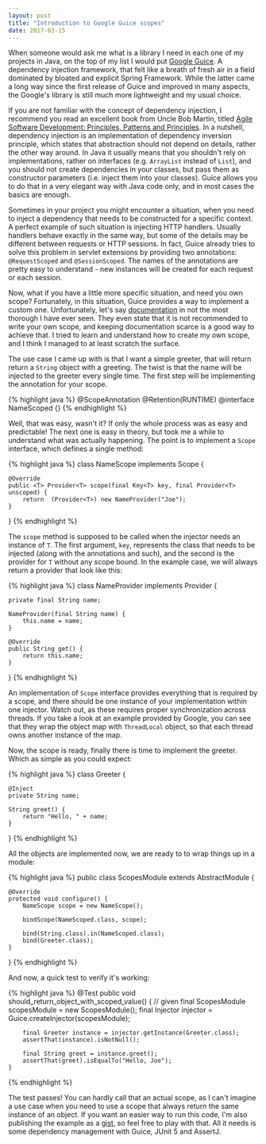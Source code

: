 ```yaml
---
layout: post
title: "Introduction to Google Guice scopes"
date: 2017-03-15
---
```


When someone would ask me what is a library I need in each one of my projects in Java, on the top of my list I would put [Google Guice](https://github.com/google/guice). A dependency injection framework, that felt like a breath of fresh air in a field dominated by bloated and explicit Spring Framework. While the latter came a long way since the first release of Guice and improved in many aspects, the Google's library is still much more lightweight and my usual choice.

If you are not familiar with the concept of dependency injection, I recommend you read an excellent book from Uncle Bob Martin, titled [Agile Software Development: Principles, Patterns and Principles](https://www.amazon.com/Software-Development-Principles-Patterns-Practices/dp/0135974445). In a nutshell, dependency injection is an implementation of dependency inversion principle, which states that abstraction should not depend on details, rather the other way around. In Java it usually means that you shouldn't rely on implementations, rather on interfaces (e.g. `ArrayList` instead of `List`), and you should not create dependencies in your classes, but pass them as constructor parameters (i.e. inject them into your classes). Guice allows you to do that in a very elegant way with Java code only, and in most cases the basics are enough.

Sometimes in your project you might encounter a situation, when you need to inject a dependency that needs to be constructed for a specific context. A perfect example of such situation is injecting HTTP handlers. Usually handlers behave exactly in the same way, but some of the details may be different between requests or HTTP sessions. In fact, Guice already tries to solve this problem in servlet extensions by providing two annotations: `@RequestScoped` and `@SessionScoped`. The names of the annotations are pretty easy to understand - new instances will be created for each request or each session.

Now, what if you have a little more specific situation, and need you own scope? Fortunately, in this situation, Guice provides a way to implement a custom one. Unfortunately, let's say [documentation](https://github.com/google/guice/wiki/CustomScopes) in not the most thorough I have ever seen. They even state that it is not recommended to write your own scope, and keeping documentation scarce is a good way to achieve that. I tried to learn and understand how to create my own scope, and I think I managed to at least scratch the surface.

The use case I came up with is that I want a simple greeter, that will return return a `String` object with a greeting. The twist is that the name will be injected to the greeter every single time. The first step will be implementing the annotation for your scope.

{%  highlight java %}
@ScopeAnnotation
@Retention(RUNTIME)
@interface NameScoped {}
{% endhighlight %}

Well, that was easy, wasn't it? If only the whole process was as easy and predictable! The next one is easy in theory, but took me a while to understand what was actually happening. The point is to implement a `Scope` interface, which defines a single method:

{% highlight java %}
class NameScope implements Scope {

    @Override
    public <T> Provider<T> scope(final Key<T> key, final Provider<T> unscoped) {
        return  (Provider<T>) new NameProvider("Joe");
    }
}
{% endhighlight %}

The `scope` method is supposed to be called when the injector needs an instance of `T`. The first argument, `key`, represents the class that needs to be injected (along with the annotations and such), and the second is the provider for `T` without any scope bound. In the example case, we will always return a provider that look like this:

{% highlight java %}
class NameProvider implements Provider<String> {

    private final String name;

    NameProvider(final String name) {
        this.name = name;
    }

    @Override
    public String get() {
        return this.name;
    }
}
{% endhighlight %}

An implementation of `Scope` interface provides everything that is required by a scope, and there should be one instance of your implementation within one injector. Watch out, as these requires proper synchronization across threads. If you take a look at an example provided by Google, you can see that they wrap the object map with `ThreadLocal` object, so that each thread owns another instance of the map.

Now, the scope is ready, finally there is time to implement the greeter. Which as simple as you could expect:

{% highlight java %}
class Greeter {

    @Inject
    private String name;

    String greet() {
        return "Hello, " + name;
    }
}
{% endhighlight %}

All the objects are implemented now, we are ready to to wrap things up in a module:

{% highlight java %}
public class ScopesModule extends AbstractModule {

    @Override
    protected void configure() {
        NameScope scope = new NameScope();

        bindScope(NameScoped.class, scope);

        bind(String.class).in(NameScoped.class);
        bind(Greeter.class);
    }
}
{% endhighlight %}

And now, a quick test to verify it's working:

{% highlight java %}
@Test
    public void should_return_object_with_scoped_value() {
        // given
        final ScopesModule scopesModule = new ScopesModule();
        final Injector injector = Guice.createInjector(scopesModule);

        final Greeter instance = injector.getInstance(Greeter.class);
        assertThat(instance).isNotNull();

        final String greet = instance.greet();
        assertThat(greet).isEqualTo("Hello, Joe");
    }
{% endhighlight %}

The test passes! You can hardly call that an actual scope, as I can't imagine a use case when you need to use a scope that always return the same instance of an object. If you want an easier way to run this code, I'm also publishing the example as a [gist](https://gist.github.com/mhaligowski/057e2e2a4949063b8d8e347086dfb6d2), so feel free to play with that. All it needs is some dependency management with Guice, JUnit 5 and AssertJ.
